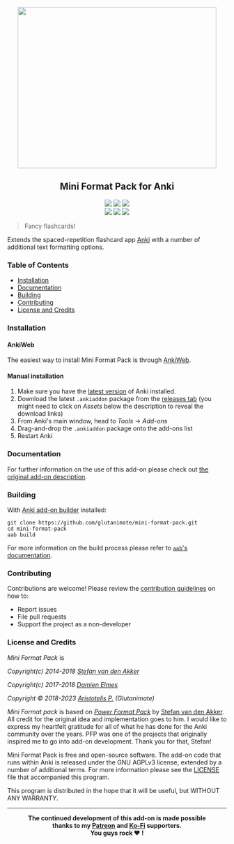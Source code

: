 <p align="center"><img src="screenshots/main.png" width="456" height="370"></p>

<h2 align="center">Mini Format Pack for Anki</h2>

<p align="center">
<a title="Latest (pre-)release" href="https://github.com/glutanimate/mini-format-pack/releases"><img src ="https://img.shields.io/github/release-pre/glutanimate/mini-format-pack.svg?colorB=brightgreen"></a>
<a title="License: GNU AGPLv3" href="https://github.com/glutanimate/mini-format-pack/blob/master/LICENSE"><img  src="https://img.shields.io/badge/license-GNU AGPLv3-green.svg"></a>
<a title="Rate on AnkiWeb" href="https://ankiweb.net/shared/info/295889520"><img src="https://glutanimate.com/logos/ankiweb-rate.svg"></a>
<br>
<a title="Buy me a coffee :)" href="https://ko-fi.com/X8X0L4YV"><img src="https://img.shields.io/badge/ko--fi-contribute-%23579ebd.svg"></a>
<a title="Support me on Patreon :D" href="https://www.patreon.com/bePatron?u=7522179"><img src="https://img.shields.io/badge/patreon-support-%23f96854.svg"></a>
<a title="Follow me on Twitter" href="https://twitter.com/intent/user?screen_name=glutanimate"><img src="https://img.shields.io/twitter/follow/glutanimate.svg"></a>
</p>

> Fancy flashcards!

Extends the spaced-repetition flashcard app [Anki](https://apps.ankiweb.net/) with a number of additional text formatting options.

### Table of Contents <!-- omit in toc -->

<!-- MarkdownTOC levels="1,2,3" -->

- [Installation](#installation)
- [Documentation](#documentation)
- [Building](#building)
- [Contributing](#contributing)
- [License and Credits](#license-and-credits)

<!-- /MarkdownTOC -->

### Installation

#### AnkiWeb <!-- omit in toc -->

The easiest way to install Mini Format Pack is through [AnkiWeb](https://ankiweb.net/shared/info/295889520).

#### Manual installation <!-- omit in toc -->

1. Make sure you have the [latest version](https://apps.ankiweb.net/#download) of Anki installed.
2. Download the latest `.ankiaddon` package from the [releases tab](https://github.com/glutanimate/mini-format-pack/releases) (you might need to click on *Assets* below the description to reveal the download links)
3. From Anki's main window, head to *Tools* → *Add-ons*
4. Drag-and-drop the `.ankiaddon` package onto the add-ons list
5. Restart Anki

### Documentation

For further information on the use of this add-on please check out [the original add-on description](docs/description.md).

### Building

With [Anki add-on builder](https://github.com/glutanimate/anki-addon-builder/) installed:

    git clone https://github.com/glutanimate/mini-format-pack.git
    cd mini-format-pack
    aab build

For more information on the build process please refer to [`aab`'s documentation](https://github.com/glutanimate/anki-addon-builder/#usage).

### Contributing

Contributions are welcome! Please review the [contribution guidelines](./CONTRIBUTING.md) on how to:

- Report issues
- File pull requests
- Support the project as a non-developer

### License and Credits

*Mini Format Pack* is

*Copyright(c) 2014-2018 [Stefan van den Akker](https://relentlesscoding.com/)*

*Copyright(c) 2017-2018 [Damien Elmes](http://ichi2.net/contact.html)*

*Copyright © 2018-2023 [Aristotelis P.](https://glutanimate.com/) (Glutanimate)*

*Mini Format pack* is based on [*Power Format Pack*](https://gitlab.com/neftas/supplementary-buttons-anki) by [Stefan van den Akker](https://gitlab.com/Neftas). All credit for the original idea and implementation goes to him. I would like to express my heartfelt gratitude for all of what he has done for the Anki community over the years. PFP was one of the projects that originally inspired me to go into add-on development. Thank you for that, Stefan!

Mini Format Pack is free and open-source software. The add-on code that runs within Anki is released under the GNU AGPLv3 license, extended by a number of additional terms. For more information please see the [LICENSE](https://github.com/glutanimate/mini-format-pack/blob/master/LICENSE) file that accompanied this program.

This program is distributed in the hope that it will be useful, but WITHOUT ANY WARRANTY.

----

<b>
<div align="center">The continued development of this add-on is made possible <br>thanks to my <a href="https://www.patreon.com/glutanimate">Patreon</a> and <a href="https://ko-fi.com/X8X0L4YV">Ko-Fi</a> supporters.
<br>You guys rock ❤️ !</div>
</b>